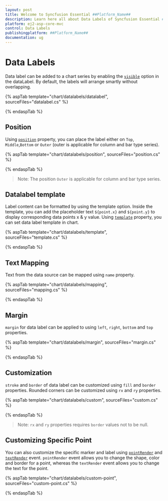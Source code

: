 ```yaml
---
layout: post
title: Welcome to Syncfusion Essential ##Platform_Name##
description: Learn here all about Data Labels of Syncfusion Essential ##Platform_Name## widgets based on HTML5 and jQuery.
platform: ej2-asp-core-mvc
control: Data Labels
publishingplatform: ##Platform_Name##
documentation: ug
---
```



# Data Labels

Data label can be added to a chart series by enabling the [`visible`](https://help.syncfusion.com/cr/aspnetcore-js2/Syncfusion.EJ2.Charts.ChartSeries.html#Syncfusion_EJ2_Charts_ChartSeries_Marker)
option in the dataLabel. By default, the labels will arrange smartly without overlapping.

{% aspTab template="chart/datalabels/datalabel", sourceFiles="datalabel.cs" %}

{% endaspTab %}

## Position

Using [`position`](https://help.syncfusion.com/cr/aspnetcore-js2/Syncfusion.EJ2.Charts.ChartSeries.html#Syncfusion_EJ2_Charts_ChartSeries_Marker) property, you can place the label either on
`Top`, `Middle`,`Bottom` or `Outer` (outer is applicable for column and bar type series).

{% aspTab template="chart/datalabels/position", sourceFiles="position.cs" %}

{% endaspTab %}

>Note: The position `Outer` is applicable for column and bar type series.

## Datalabel template

Label content can be formatted by using the template option. Inside the template, you can add the placeholder text
`${point.x}` and `${point.y}` to display corresponding data points x & y value.
Using [`template`](https://help.syncfusion.com/cr/aspnetcore-js2/Syncfusion.EJ2.Charts.ChartDataLabelSettings.html#Syncfusion_EJ2_Charts_ChartDataLabelSettings_Template) property, you can set data label template
in chart.

{% aspTab template="chart/datalabels/template", sourceFiles="template.cs" %}

{% endaspTab %}

## Text Mapping

Text from the data source can be mapped using `name` property.

{% aspTab template="chart/datalabels/mapping", sourceFiles="mapping.cs" %}

{% endaspTab %}

## Margin

`margin` for data label can be applied to using `left`, `right`, `bottom` and `top` properties.

{% aspTab template="chart/datalabels/margin", sourceFiles="margin.cs" %}

{% endaspTab %}

## Customization

`stroke` and `border` of data label can be customized using `fill` and `border` properties. Rounded corners
can be customized using `rx` and `ry` properties.

{% aspTab template="chart/datalabels/custom", sourceFiles="custom.cs" %}

{% endaspTab %}

>Note: `rx` and `ry` properties requires `border` values not to be null.

## Customizing Specific Point

You can also customize the specific marker and label using
[`pointRender`](https://help.syncfusion.com/cr/aspnetcore-js2/Syncfusion.EJ2.Charts.Chart.html#Syncfusion_EJ2_Charts_Chart_PointRender) and
[`textRender`](https://help.syncfusion.com/cr/aspnetcore-js2/Syncfusion.EJ2.Charts.Chart.html#Syncfusion_EJ2_Charts_Chart_TextRender) event.
 `pointRender` event allows you to change the shape, color and border for a point, whereas the `textRender` event
allows you to change the text for the point.

{% aspTab template="chart/datalabels/custom-point", sourceFiles="custom-point.cs" %}

{% endaspTab %}
